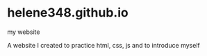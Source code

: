 # helene348.github.io
my website

A website I created to practice html, css, js and to introduce myself
